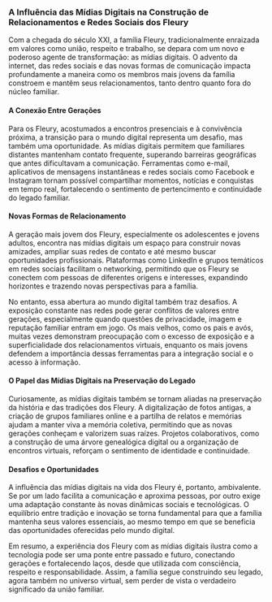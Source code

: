 
### A Influência das Mídias Digitais na Construção de Relacionamentos e Redes Sociais dos Fleury

Com a chegada do século XXI, a família Fleury, tradicionalmente enraizada em valores como união, respeito e trabalho, se depara com um novo e poderoso agente de transformação: as mídias digitais. O advento da internet, das redes sociais e das novas formas de comunicação impacta profundamente a maneira como os membros mais jovens da família constroem e mantêm seus relacionamentos, tanto dentro quanto fora do núcleo familiar.

#### A Conexão Entre Gerações

Para os Fleury, acostumados a encontros presenciais e à convivência próxima, a transição para o mundo digital representa um desafio, mas também uma oportunidade. As mídias digitais permitem que familiares distantes mantenham contato frequente, superando barreiras geográficas que antes dificultavam a comunicação. Ferramentas como e-mail, aplicativos de mensagens instantâneas e redes sociais como Facebook e Instagram tornam possível compartilhar momentos, notícias e conquistas em tempo real, fortalecendo o sentimento de pertencimento e continuidade do legado familiar.

#### Novas Formas de Relacionamento

A geração mais jovem dos Fleury, especialmente os adolescentes e jovens adultos, encontra nas mídias digitais um espaço para construir novas amizades, ampliar suas redes de contato e até mesmo buscar oportunidades profissionais. Plataformas como LinkedIn e grupos temáticos em redes sociais facilitam o networking, permitindo que os Fleury se conectem com pessoas de diferentes origens e interesses, expandindo horizontes e trazendo novas perspectivas para a família.

No entanto, essa abertura ao mundo digital também traz desafios. A exposição constante nas redes pode gerar conflitos de valores entre gerações, especialmente quando questões de privacidade, imagem e reputação familiar entram em jogo. Os mais velhos, como os pais e avós, muitas vezes demonstram preocupação com o excesso de exposição e a superficialidade dos relacionamentos virtuais, enquanto os mais jovens defendem a importância dessas ferramentas para a integração social e o acesso à informação.

#### O Papel das Mídias Digitais na Preservação do Legado

Curiosamente, as mídias digitais também se tornam aliadas na preservação da história e das tradições dos Fleury. A digitalização de fotos antigas, a criação de grupos familiares online e a partilha de relatos e memórias ajudam a manter viva a memória coletiva, permitindo que as novas gerações conheçam e valorizem suas raízes. Projetos colaborativos, como a construção de uma árvore genealógica digital ou a organização de encontros virtuais, reforçam o sentimento de identidade e continuidade.

#### Desafios e Oportunidades

A influência das mídias digitais na vida dos Fleury é, portanto, ambivalente. Se por um lado facilita a comunicação e aproxima pessoas, por outro exige uma adaptação constante às novas dinâmicas sociais e tecnológicas. O equilíbrio entre tradição e inovação se torna fundamental para que a família mantenha seus valores essenciais, ao mesmo tempo em que se beneficia das oportunidades oferecidas pelo mundo digital.

Em resumo, a experiência dos Fleury com as mídias digitais ilustra como a tecnologia pode ser uma ponte entre passado e futuro, conectando gerações e fortalecendo laços, desde que utilizada com consciência, respeito e responsabilidade. Assim, a família segue construindo seu legado, agora também no universo virtual, sem perder de vista o verdadeiro significado da união familiar.
```